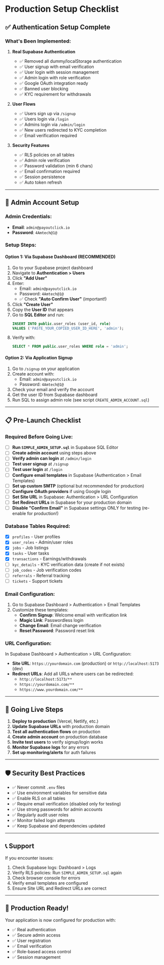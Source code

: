 # Production Setup Checklist

## ✅ Authentication Setup Complete

### What's Been Implemented:

1. **Real Supabase Authentication**
   - ✅ Removed all dummy/localStorage authentication
   - ✅ User signup with email verification
   - ✅ User login with session management
   - ✅ Admin login with role verification
   - ✅ Google OAuth integration ready
   - ✅ Banned user blocking
   - ✅ KYC requirement for withdrawals

2. **User Flows**
   - ✅ Users sign up via `/signup`
   - ✅ Users login via `/login`
   - ✅ Admins login via `/admin/login`
   - ✅ New users redirected to KYC completion
   - ✅ Email verification required

3. **Security Features**
   - ✅ RLS policies on all tables
   - ✅ Admin role verification
   - ✅ Password validation (min 6 chars)
   - ✅ Email confirmation required
   - ✅ Session persistence
   - ✅ Auto token refresh

---

## 🔐 Admin Account Setup

### Admin Credentials:
- **Email**: `admin@payoutclick.io`
- **Password**: `4Amtech@1@`

### Setup Steps:

#### **Option 1: Via Supabase Dashboard (RECOMMENDED)**

1. Go to your Supabase project dashboard
2. Navigate to **Authentication > Users**
3. Click **"Add User"**
4. Enter:
   - Email: `admin@payoutclick.io`
   - Password: `4Amtech@1@`
   - ✅ Check **"Auto Confirm User"** (important!)
5. Click **"Create User"**
6. Copy the **User ID** that appears
7. Go to **SQL Editor** and run:
   ```sql
   INSERT INTO public.user_roles (user_id, role)
   VALUES ('PASTE_YOUR_COPIED_USER_ID_HERE', 'admin');
   ```
8. Verify with:
   ```sql
   SELECT * FROM public.user_roles WHERE role = 'admin';
   ```

#### **Option 2: Via Application Signup**

1. Go to `/signup` on your application
2. Create account with:
   - Email: `admin@payoutclick.io`
   - Password: `4Amtech@1@`
3. Check your email and verify the account
4. Get the user ID from Supabase dashboard
5. Run SQL to assign admin role (see script `CREATE_ADMIN_ACCOUNT.sql`)

---

## 📋 Pre-Launch Checklist

### Required Before Going Live:

- [ ] **Run `SIMPLE_ADMIN_SETUP.sql`** in Supabase SQL Editor
- [ ] **Create admin account** using steps above
- [ ] **Verify admin can login** at `/admin/login`
- [ ] **Test user signup** at `/signup`
- [ ] **Test user login** at `/login`
- [ ] **Configure email templates** in Supabase (Authentication > Email Templates)
- [ ] **Set up custom SMTP** (optional but recommended for production)
- [ ] **Configure OAuth providers** if using Google login
- [ ] **Set Site URL** in Supabase: Authentication > URL Configuration
- [ ] **Set Redirect URLs** in Supabase for your production domain
- [ ] **Disable "Confirm Email"** in Supabase settings ONLY for testing (re-enable for production!)

### Database Tables Required:

- [x] `profiles` - User profiles
- [x] `user_roles` - Admin/user roles
- [x] `jobs` - Job listings
- [x] `tasks` - User tasks
- [x] `transactions` - Earnings/withdrawals
- [ ] `kyc_details` - KYC verification data (create if not exists)
- [ ] `job_codes` - Job verification codes
- [ ] `referrals` - Referral tracking
- [ ] `tickets` - Support tickets

### Email Configuration:

1. Go to Supabase Dashboard > Authentication > Email Templates
2. Customize these templates:
   - **Confirm Signup**: Welcome email with verification link
   - **Magic Link**: Passwordless login
   - **Change Email**: Email change verification
   - **Reset Password**: Password reset link

### URL Configuration:

In Supabase Dashboard > Authentication > URL Configuration:

- **Site URL**: `https://yourdomain.com` (production) or `http://localhost:5173` (dev)
- **Redirect URLs**: Add all URLs where users can be redirected:
  - `http://localhost:5173/**`
  - `https://yourdomain.com/**`
  - `https://www.yourdomain.com/**`

---

## 🚀 Going Live Steps

1. **Deploy to production** (Vercel, Netlify, etc.)
2. **Update Supabase URLs** with production domain
3. **Test all authentication flows** on production
4. **Create admin account** on production database
5. **Invite test users** to verify signup/login works
6. **Monitor Supabase logs** for any errors
7. **Set up monitoring/alerts** for auth failures

---

## 🛡️ Security Best Practices

- ✅ Never commit `.env` files
- ✅ Use environment variables for sensitive data
- ✅ Enable RLS on all tables
- ✅ Require email verification (disabled only for testing)
- ✅ Use strong passwords for admin accounts
- ✅ Regularly audit user roles
- ✅ Monitor failed login attempts
- ✅ Keep Supabase and dependencies updated

---

## 📞 Support

If you encounter issues:

1. Check Supabase logs: Dashboard > Logs
2. Verify RLS policies: Run `SIMPLE_ADMIN_SETUP.sql` again
3. Check browser console for errors
4. Verify email templates are configured
5. Ensure Site URL and Redirect URLs are correct

---

## 🎉 Production Ready!

Your application is now configured for production with:
- ✅ Real authentication
- ✅ Secure admin access
- ✅ User registration
- ✅ Email verification
- ✅ Role-based access control
- ✅ Session management
